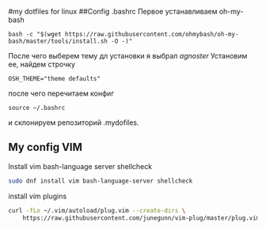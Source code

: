 #my dotfiles for linux
##Config .bashrc
  Первое устанавливаем oh-my-bash
```
bash -c "$(wget https://raw.githubusercontent.com/ohmybash/oh-my-bash/master/tools/install.sh -O -)"
```
После чего выберем тему дл установки я выбрал *agnoster*
Установим ее, найдем строчку
```
OSH_THEME="theme defaults"
```
после чего перечитаем конфиг 
```
source ~/.bashrc
```
и склонируем репозиторий .mydofiles.

## My config VIM
Install vim bash-language server shellcheck
```bash
sudo dnf install vim bash-language-server shellcheck 
```
install vim plugins 

```bash
curl -fLo ~/.vim/autoload/plug.vim --create-dirs \
    https://raw.githubusercontent.com/junegunn/vim-plug/master/plug.vim
```

